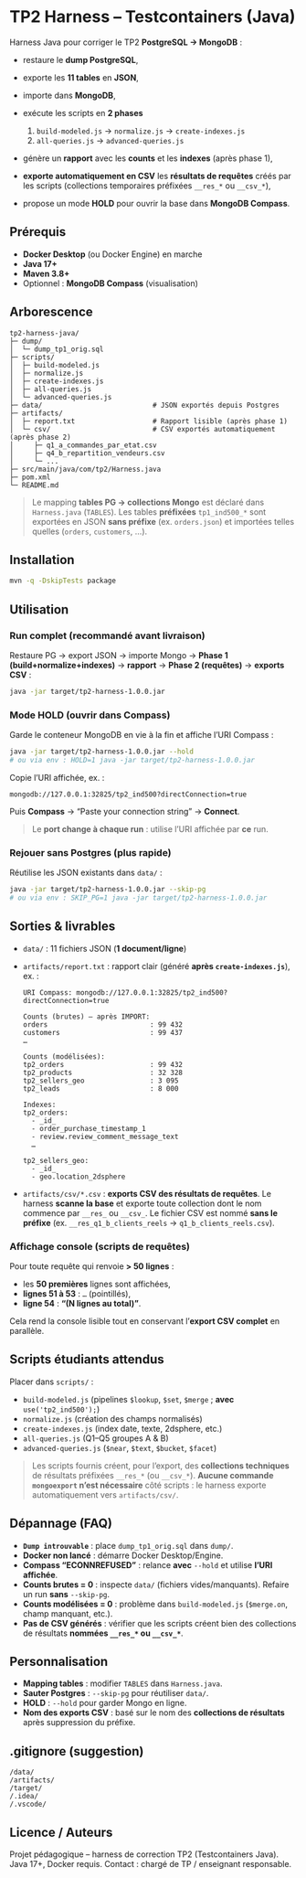 # TP2 Harness – Testcontainers (Java)

Harness Java pour corriger le TP2 **PostgreSQL → MongoDB** :

* restaure le **dump PostgreSQL**,
* exporte les **11 tables** en **JSON**,
* importe dans **MongoDB**,
* exécute les scripts en **2 phases**

  1. `build-modeled.js` → `normalize.js` → `create-indexes.js`
  2. `all-queries.js` → `advanced-queries.js`
* génère un **rapport** avec les **counts** et les **indexes** (après phase 1),
* **exporte automatiquement en CSV** les **résultats de requêtes** créés par les scripts (collections temporaires préfixées `__res_*` ou `__csv_*`),
* propose un mode **HOLD** pour ouvrir la base dans **MongoDB Compass**.

## Prérequis

* **Docker Desktop** (ou Docker Engine) en marche
* **Java 17+**
* **Maven 3.8+**
* Optionnel : **MongoDB Compass** (visualisation)

## Arborescence

```
tp2-harness-java/
├─ dump/
│  └─ dump_tp1_orig.sql
├─ scripts/
│  ├─ build-modeled.js
│  ├─ normalize.js
│  ├─ create-indexes.js
│  ├─ all-queries.js
│  └─ advanced-queries.js
├─ data/                           # JSON exportés depuis Postgres
├─ artifacts/
│  ├─ report.txt                   # Rapport lisible (après phase 1)
│  └─ csv/                         # CSV exportés automatiquement (après phase 2)
│     ├─ q1_a_commandes_par_etat.csv
│     ├─ q4_b_repartition_vendeurs.csv
│     └─ ...
├─ src/main/java/com/tp2/Harness.java
├─ pom.xml
└─ README.md
```

> Le mapping **tables PG → collections Mongo** est déclaré dans `Harness.java` (`TABLES`).
> Les tables **préfixées** `tp1_ind500_*` sont exportées en JSON **sans préfixe** (ex. `orders.json`) et importées telles quelles (`orders`, `customers`, …).

## Installation

```bash
mvn -q -DskipTests package
```

## Utilisation

### Run complet (recommandé avant livraison)

Restaure PG → export JSON → importe Mongo → **Phase 1 (build+normalize+indexes)** → **rapport** → **Phase 2 (requêtes)** → **exports CSV** :

```bash
java -jar target/tp2-harness-1.0.0.jar
```

### Mode HOLD (ouvrir dans Compass)

Garde le conteneur MongoDB en vie à la fin et affiche l’URI Compass :

```bash
java -jar target/tp2-harness-1.0.0.jar --hold
# ou via env : HOLD=1 java -jar target/tp2-harness-1.0.0.jar
```

Copie l’URI affichée, ex. :

```
mongodb://127.0.0.1:32825/tp2_ind500?directConnection=true
```

Puis **Compass** → “Paste your connection string” → **Connect**.

> Le **port change à chaque run** : utilise l’URI affichée par **ce** run.

### Rejouer sans Postgres (plus rapide)

Réutilise les JSON existants dans `data/` :

```bash
java -jar target/tp2-harness-1.0.0.jar --skip-pg
# ou via env : SKIP_PG=1 java -jar target/tp2-harness-1.0.0.jar
```

## Sorties & livrables

* `data/` : 11 fichiers JSON (**1 document/ligne**)
* `artifacts/report.txt` : rapport clair (généré **après `create-indexes.js`**), ex. :

  ```
  URI Compass: mongodb://127.0.0.1:32825/tp2_ind500?directConnection=true

  Counts (brutes) — après IMPORT:
  orders                         : 99 432
  customers                      : 99 437
  …

  Counts (modélisées):
  tp2_orders                     : 99 432
  tp2_products                   : 32 328
  tp2_sellers_geo                : 3 095
  tp2_leads                      : 8 000

  Indexes:
  tp2_orders:
    - _id_
    - order_purchase_timestamp_1
    - review.review_comment_message_text
    …

  tp2_sellers_geo:
    - _id_
    - geo.location_2dsphere
  ```
* `artifacts/csv/*.csv` : **exports CSV des résultats de requêtes**.
  Le harness **scanne la base** et exporte toute collection dont le nom commence par `__res_` ou `__csv_`.
  Le fichier CSV est nommé **sans le préfixe** (ex. `__res_q1_b_clients_reels` → `q1_b_clients_reels.csv`).

### Affichage console (scripts de requêtes)

Pour toute requête qui renvoie **> 50 lignes** :

* les **50 premières** lignes sont affichées,
* **lignes 51 à 53** : `…` (pointillés),
* **ligne 54** : **“(N lignes au total)”**.

Cela rend la console lisible tout en conservant l’**export CSV complet** en parallèle.

## Scripts étudiants attendus

Placer dans `scripts/` :

* `build-modeled.js` (pipelines `$lookup`, `$set`, `$merge` ; **avec** `use('tp2_ind500');`)
* `normalize.js` (création des champs normalisés)
* `create-indexes.js` (index date, texte, 2dsphere, etc.)
* `all-queries.js` (Q1–Q5 groupes A & B)
* `advanced-queries.js` (`$near`, `$text`, `$bucket`, `$facet`)

> Les scripts fournis créent, pour l’export, des **collections techniques** de résultats préfixées `__res_*` (ou `__csv_*`).
> **Aucune commande `mongoexport` n’est nécessaire** côté scripts : le harness exporte automatiquement vers `artifacts/csv/`.

## Dépannage (FAQ)

* **`Dump introuvable`** : place `dump_tp1_orig.sql` dans `dump/`.
* **Docker non lancé** : démarre Docker Desktop/Engine.
* **Compass “ECONNREFUSED”** : relance **avec** `--hold` et utilise **l’URI affichée**.
* **Counts brutes = 0** : inspecte `data/` (fichiers vides/manquants). Refaire un run **sans** `--skip-pg`.
* **Counts modélisées = 0** : problème dans `build-modeled.js` (`$merge.on`, champ manquant, etc.).
* **Pas de CSV générés** : vérifier que les scripts créent bien des collections de résultats **nommées `__res_*` ou `__csv_*`**.

## Personnalisation

* **Mapping tables** : modifier `TABLES` dans `Harness.java`.
* **Sauter Postgres** : `--skip-pg` pour réutiliser `data/`.
* **HOLD** : `--hold` pour garder Mongo en ligne.
* **Nom des exports CSV** : basé sur le nom des **collections de résultats** après suppression du préfixe.

## .gitignore (suggestion)

```
/data/
/artifacts/
/target/
/.idea/
/.vscode/
```

## Licence / Auteurs

Projet pédagogique – harness de correction TP2 (Testcontainers Java).
Java 17+, Docker requis.
Contact : chargé de TP / enseignant responsable.